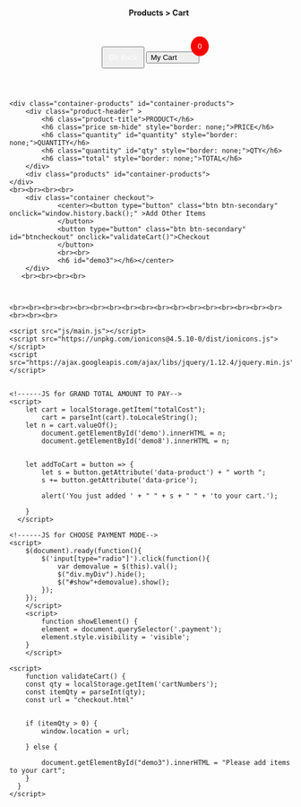 <!DOCTYPE html>
<html lang="en">
<head>
    <meta charset="UTF-8">
    <meta name="viewport" content="width=device-width, initial-scale=1.0">
    <meta http-equiv="X-UA-Compatible" content="ie=edge">
    <link href="https://unpkg.com/ionicons@4.5.10-0/dist/css/ionicons.min.css" rel="stylesheet">
    <link href="https://fonts.googleapis.com/css?family=Roboto:400,700&display=swap" rel="stylesheet">
    <link href="https://cdn.jsdelivr.net/npm/bootstrap@5.3.0-alpha1/dist/css/bootstrap.min.css" rel="stylesheet" integrity="sha384-GLhlTQ8iRABdZLl6O3oVMWSktQOp6b7In1Zl3/Jr59b6EGGoI1aFkw7cmDA6j6gD" crossorigin="anonymous">
    <script src="https://cdn.jsdelivr.net/npm/bootstrap@5.3.0-alpha1/dist/js/bootstrap.bundle.min.js" integrity="sha384-w76AqPfDkMBDXo30jS1Sgez6pr3x5MlQ1ZAGC+nuZB+EYdgRZgiwxhTBTkF7CXvN" crossorigin="anonymous"></script>
    <link href="https://cdn.jsdelivr.net/npm/bootstrap@5.2.3/dist/css/bootstrap.min.css" rel="stylesheet">
    <script src="https://cdn.jsdelivr.net/npm/bootstrap@5.2.3/dist/js/bootstrap.bundle.min.js"></script>
    <link rel="stylesheet" href="css/style.css">
    <link rel="icon" type="image/x-icon" href="images/favicon.ico">
    <title>Shopping Cart</title>
</head>
<body>
    <header>
        <div class="overlay">
            <nav id="navcart">
                <div class="row">
                    <h4 style="margin-left: 30px;">Products > Cart</h4><br>
                </div><br>
                <div class="row">
                    <div class="cart">
                        <button type="button" id="button1" class="btn btn-secondary" onclick="window.history.back();" style="padding: 10px; text-decoration: none; color: white;">Go Back
                        </button>    
                        <button type="button" class="btn btn-secondary" style="cursor: none;">
                            <ion-icon name="basket"></ion-icon>My Cart<span min="1"
                            id="badge" 
                            class="badge" 
                            style="
                            position: relative;
                            top: -20px;
                            right: -25px;
                            padding: 10px 12px;
                            border-radius: 50%;
                            background-color: red;
                            color: white;">0 </span>
                        </button>
                        <style>
                          @media (max-width:425px) {
                            #button1 {
                              margin-left: 30px;
                              }
                            header {
                              height: 200px;
                            }  
                          }
                        </style>
                    </div>
                </div>
            </nav>
          </div>
    </header>
    
    <div class="container-products" id="container-products">
        <div class="product-header" >
            <h6 class="product-title">PRODUCT</h6>
            <h6 class="price sm-hide" style="border: none;">PRICE</h6>
            <h6 class="quantity" id="quantity" style="border: none;">QUANTITY</h6>
            <h6 class="quantity" id="qty" style="border: none;">QTY</h6>
            <h6 class="total" style="border: none;">TOTAL</h6>
        </div>
        <div class="products" id="container-products">
    </div>
    <br><br><br><br>
        <div class="container checkout">
                <center><button type="button" class="btn btn-secondary" onclick="window.history.back();" >Add Other Items
                </button>
                <button type="button" class="btn btn-secondary" id="btncheckout" onclick="validateCart()">Checkout
                </button>
                <br><br>
                <h6 id="demo3"></h6></center>
        </div>
       <br><br><br><br>



    <br><br><br><br><br><br><br><br><br><br><br><br><br><br><br><br><br><br><br><br>
        
    <script src="js/main.js"></script>
    <script src="https://unpkg.com/ionicons@4.5.10-0/dist/ionicons.js"></script>
    <script src="https://ajax.googleapis.com/ajax/libs/jquery/1.12.4/jquery.min.js"></script>

    
    <!------JS for GRAND TOTAL AMOUNT TO PAY-->
    <script>
        let cart = localStorage.getItem("totalCost");
            cart = parseInt(cart).toLocaleString();
        let n = cart.valueOf();
            document.getElementById('demo').innerHTML = n;
            document.getElementById('demo8').innerHTML = n;

        
        let addToCart = button => {
            let s = button.getAttribute('data-product') + " worth ";             
            s += button.getAttribute('data-price');
            
            alert('You just added ' + " " + s + " " + 'to your cart.');
        
        }
      </script>

    <!------JS for CHOOSE PAYMENT MODE-->
    <script>
        $(document).ready(function(){
            $('input[type="radio"]').click(function(){
                var demovalue = $(this).val(); 
                $("div.myDiv").hide();
                $("#show"+demovalue).show();
            });
        });
        </script>
        <script>
            function showElement() {
            element = document.querySelector('.payment');
            element.style.visibility = 'visible';
        }
        </script>

    <script>
        function validateCart() {
        const qty = localStorage.getItem('cartNumbers');
        const itemQty = parseInt(qty);
        const url = "checkout.html"
        

        if (itemQty > 0) {
            window.location = url;
            
        } else {
            
            document.getElementById("demo3").innerHTML = "Please add items to your cart";
        }
      } 
    </script>
        
</body>
</html>
